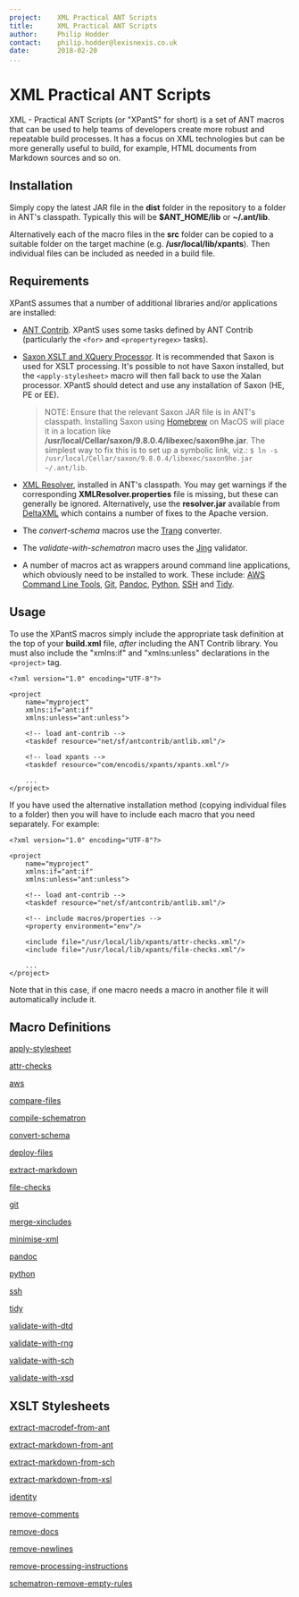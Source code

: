 ```yaml
---
project:    XML Practical ANT Scripts
title:      XML Practical ANT Scripts
author:     Philip Hodder
contact:    philip.hodder@lexisnexis.co.uk
date:       2018-02-20
...
```


# XML Practical ANT Scripts

XML - Practical ANT Scripts (or "XPantS" for short) is a set of ANT macros that can be used to help teams of developers create more robust and repeatable build processes. It has a focus on XML technologies but can be more generally useful to build, for example, HTML documents from Markdown
sources and so on.

## Installation

Simply copy the latest JAR file in the **dist** folder in the repository to a folder in ANT's classpath. Typically this will be **$ANT_HOME/lib** or **~/.ant/lib**.

Alternatively each of the macro files in the **src** folder can be copied to a suitable folder on the target machine (e.g. **/usr/local/lib/xpants**). Then individual files can be included as needed in a build file.

## Requirements

XPantS assumes that a number of additional libraries and/or applications are installed:

*   [ANT Contrib](https://sourceforge.net/projects/ant-contrib/files/ant-contrib/1.0b3/ant-contrib-1.0b3-bin.zip/download). XPantS uses some tasks defined by ANT Contrib (particularly the `<for>` and `<propertyregex>` tasks).

*   [Saxon XSLT and XQuery Processor](https://www.saxonica.com/products/products.xml). It is recommended that Saxon is used for XSLT processing. It's possible to not have Saxon installed, but the `<apply-stylesheet>` macro will then fall back to use the Xalan processor. XPantS should detect and use any installation of Saxon (HE, PE or EE).

    > NOTE: Ensure that the relevant Saxon JAR file is in ANT's classpath. Installing Saxon using [Homebrew](brew.sh) on MacOS will place it in a location like **/usr/local/Cellar/saxon/9.8.0.4/libexec/saxon9he.jar**. The simplest way to fix this is to set up a symbolic link, viz.: `$ ln -s /usr/local/Cellar/saxon/9.8.0.4/libexec/saxon9he.jar ~/.ant/lib`.

*   [XML Resolver](http://www.java2s.com/Code/Jar/x/Downloadxmlresolverjar.htm), installed in ANT's classpath. You may get warnings if the corresponding **XMLResolver.properties** file is missing, but these can generally be ignored. Alternatively, use the **resolver.jar** available from [DeltaXML](https://docs.deltaxml.com/core/current/samples/FilesWithCatalog/ReadMe.html) which contains a number of fixes to the Apache version.

*   The *convert-schema* macros use the [Trang](http://www.thaiopensource.com/relaxng/trang.html) converter.

*   The *validate-with-schematron* macro uses the [Jing](http://www.thaiopensource.com/relaxng/jing.html) validator.

*   A number of macros act as wrappers around command line applications, which obviously need to be installed to work. These include: [AWS Command Line Tools](https://aws.amazon.com/cli/), [Git](https://github.com/git/git), [Pandoc](https://pandoc.org/), [Python](https://www.python.org/), [SSH](https://www.ssh.com/ssh/) and [Tidy](http://www.html-tidy.org/).

## Usage

To use the XPantS macros simply include the appropriate task definition at the top of your **build.xml** file, *after* including the ANT Contrib library. You must also include the "xmlns:if" and "xmlns:unless" declarations in the `<project>` tag.

```
<?xml version="1.0" encoding="UTF-8"?>

<project
    name="myproject"
    xmlns:if="ant:if"
    xmlns:unless="ant:unless">

    <!-- load ant-contrib -->
    <taskdef resource="net/sf/antcontrib/antlib.xml"/>

    <!-- load xpants -->
    <taskdef resource="com/encodis/xpants/xpants.xml"/>

    ...
</project>
```

If you have used the alternative installation method (copying individual files to a folder) then you will have to include each macro that you need separately. For example:


```
<?xml version="1.0" encoding="UTF-8"?>

<project
    name="myproject"
    xmlns:if="ant:if"
    xmlns:unless="ant:unless">

    <!-- load ant-contrib -->
    <taskdef resource="net/sf/antcontrib/antlib.xml"/>

    <!-- include macros/properties -->
    <property environment="env"/>

    <include file="/usr/local/lib/xpants/attr-checks.xml"/>
    <include file="/usr/local/lib/xpants/file-checks.xml"/>

    ...
</project>
```

Note that in this case, if one macro needs a macro in another file it will automatically include it.


## Macro Definitions

[apply-stylesheet](apply-stylesheet.md)

[attr-checks](attr-checks.md)

[aws](aws.md)

[compare-files](compare-files.md)

[compile-schematron](compile-schematron.md)

[convert-schema](convert-schema.md)

[deploy-files](deploy-files.md)

[extract-markdown](extract-markdown.md)

[file-checks](file-checks.md)

[git](git.md)

[merge-xincludes](merge-xincludes.md)

[minimise-xml](minimise-xml.md)

[pandoc](pandoc.md)

[python](python.md)

[ssh](ssh.md)

[tidy](tidy.md)

[validate-with-dtd](validate-with-dtd.md)

[validate-with-rng](validate-with-rng.md)

[validate-with-sch](validate-with-sch.md)

[validate-with-xsd](validate-with-xsd.md)


## XSLT Stylesheets

[extract-macrodef-from-ant](extract-macrodef-from-ant.md)

[extract-markdown-from-ant](extract-markdown-from-ant.md)

[extract-markdown-from-sch](extract-markdown-from-sch.md)

[extract-markdown-from-xsl](extract-markdown-from-xsl.md)

[identity](identity.md)

[remove-comments](remove-comments.md)

[remove-docs](remove-docs.md)

[remove-newlines](remove-newlines.md)

[remove-processing-instructions](remove-processing-instructions.md)

[schematron-remove-empty-rules](schematron-remove-empty-rules.md)
